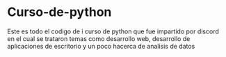 # Curso-de-python
Este es todo el codigo de i curso de python que fue impartido por discord en el cual se trataron temas como desarrollo web, desarrollo de aplicaciones de escritorio y un poco hacerca de analisis de datos
